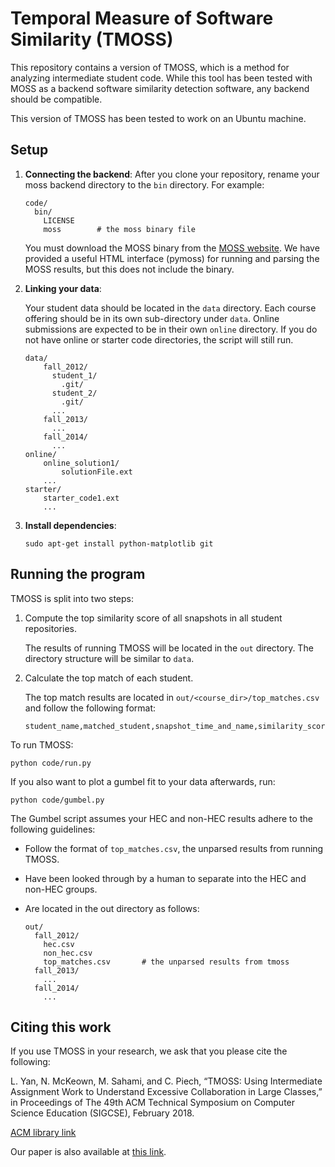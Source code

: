 # Temporal Measure of Software Similarity (TMOSS)

This repository contains a version of TMOSS, which is a method for analyzing intermediate student code. While this tool has been tested with MOSS as a backend software similarity detection software, any backend should be compatible.

This version of TMOSS has been tested to work on an Ubuntu machine.

## Setup

1. **Connecting the backend**: After you clone your repository, rename your moss backend directory to the ```bin``` directory. For example:

    ```
    code/
      bin/
        LICENSE
        moss        # the moss binary file
    ```

    You must download the MOSS binary from the [MOSS website](https://theory.stanford.edu/~aiken/moss/). We have provided a useful HTML interface (pymoss) for running and parsing the MOSS results, but this does not include the binary.

2. **Linking your data**:

   Your student data should be located in the ```data``` directory. Each course offering should be in its own sub-directory under ```data```. Online submissions are expected to be in their own ```online``` directory. If you do not have online or starter code directories, the script will still run.

    ```
    data/
        fall_2012/
          student_1/
            .git/
          student_2/
            .git/
          ...
        fall_2013/
          ...
        fall_2014/
          ...
    online/
        online_solution1/
            solutionFile.ext
        ...
    starter/
        starter_code1.ext
        ...
    ```

3. **Install dependencies**:

    ```
    sudo apt-get install python-matplotlib git
    ```

## Running the program

TMOSS is split into two steps:

1. Compute the top similarity score of all snapshots in all student repositories.

    The results of running TMOSS will be located in the ```out``` directory. The directory structure will be similar to ```data```.

2. Calculate the top match of each student.

    The top match results are located in ```out/<course_dir>/top_matches.csv``` and follow the following format:

    ```
    student_name,matched_student,snapshot_time_and_name,similarity_score
    ```

To run TMOSS:

```
python code/run.py
```

If you also want to plot a gumbel fit to your data afterwards, run:

```
python code/gumbel.py
```

The Gumbel script assumes your HEC and non-HEC results adhere to the following guidelines:

- Follow the format of ```top_matches.csv```, the unparsed results from running TMOSS.

- Have been looked through by a human to separate into the HEC and non-HEC groups.

- Are located in the out directory as follows:

    ```
    out/
      fall_2012/
        hec.csv
        non_hec.csv
        top_matches.csv       # the unparsed results from tmoss
      fall_2013/
        ...
      fall_2014/
        ...
    ```


## Citing this work

If you use TMOSS in your research, we ask that you please cite the following:

L. Yan, N. McKeown, M. Sahami, and C. Piech, “TMOSS: Using Intermediate Assignment Work to Understand Excessive Collaboration in Large Classes,” in Proceedings of The 49th ACM Technical Symposium on Computer Science Education (SIGCSE), February 2018.

[ACM library link](https://doi.org/10.1145/3159450.3159490)

Our paper is also available at [this link](http://stanford.edu/~yanlisa/publications/sigcse18.pdf).

